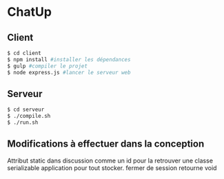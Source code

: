 # ChatUp

## Client
```bash
$ cd client
$ npm install #installer les dépendances
$ gulp #compiler le projet
$ node express.js #lancer le serveur web
```

## Serveur
```bash
$ cd serveur
$ ./compile.sh
$ ./run.sh
```

## Modifications à effectuer dans la conception
Attribut static dans discussion comme un id pour la retrouver
une classe serializable application pour tout stocker.
fermer de session retourne void
